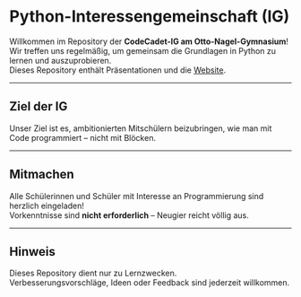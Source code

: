 # Python-Interessen­gemeinschaft (IG)

Willkommen im Repository der **CodeCadet-IG am Otto-Nagel-Gymnasium**!  
Wir treffen uns regelmäßig, um gemeinsam die Grundlagen in Python zu lernen und auszuprobieren.  
Dieses Repository enthält Präsentationen und die [Website](https://codecadet.lovable.app/).

---

## Ziel der IG
Unser Ziel ist es, ambitionierten Mitschülern beizubringen, wie man mit Code programmiert – nicht mit Blöcken.

---

## Mitmachen
Alle Schülerinnen und Schüler mit Interesse an Programmierung sind herzlich eingeladen!  
Vorkenntnisse sind **nicht erforderlich** – Neugier reicht völlig aus.  

---

## Hinweis
Dieses Repository dient nur zu Lernzwecken.  
Verbesserungsvorschläge, Ideen oder Feedback sind jederzeit willkommen.  
